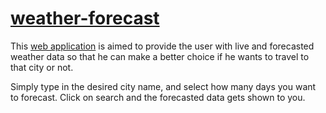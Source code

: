 # [weather-forecast](https://nimble-muffin-7d372b.netlify.app/)

This [web application](https://nimble-muffin-7d372b.netlify.app/) is aimed to provide the user with live and forecasted weather data so that he can make a better choice if he wants to travel to that city or not.

Simply type in the desired city name, and select how many days you want to forecast.
Click on search and the forecasted data gets shown to you.

